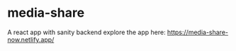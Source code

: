 # media-share
A react app with sanity backend
explore the app here: https://media-share-now.netlify.app/
